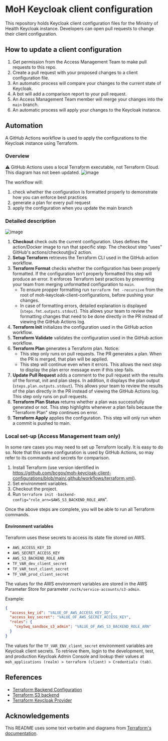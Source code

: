 # MoH Keycloak client configuration

This repository holds Keycloak client configuration files for the Ministry of Health Keycloak instance. Developers can open pull requests to change their client configuration.

## How to update a client configuration

1. Get permission from the Access Management Team to make pull requests to this repo.
2. Create a pull request with your proposed changes to a client configuration file.
3. An automatic process will compare your changes to the current state of Keycloak.
4. A bot will add a comparison report to your pull request.
5. An Access Management Team member will merge your changes into the `main` branch.
6. An automatic process will apply your changes to the Keycloak instance.

## Automation

A GitHub Actions workflow is used to apply the configurations to the Keycloak instance using Terraform.

### Overview

⚠ GitHub Actions uses a local Terraform executable, not Terraform Cloud. This diagram has not been updated.
![image](https://user-images.githubusercontent.com/1767127/169346578-be0c2c46-deb5-4ceb-879f-9710534e3eeb.png)

The workflow will:

1. check whether the configuration is formatted properly to demonstrate how you can enforce best practices
2. generate a plan for every pull request
3. apply the configuration when you update the main branch

### Detailed description

![image](https://user-images.githubusercontent.com/1767127/169342125-20158f98-8094-4430-b2b3-4f3f539bd367.png)

1. **Checkout** check outs the current configuration. Uses defines the action/Docker image to run that specific step. The checkout step "uses" GitHub's actions/checkout@v2 action.
1. **Setup Terraform** retrieves the Terraform CLI used in the GitHub action workflow.
1. **Terraform Format** checks whether the configuration has been properly formatted. If the configuration isn't properly formatted this step will produce an error. It enforces Terraform best practices by preventing your team from merging unformatted configuration to `main`.
    * To ensure propper formatting run `terraform fmt -recursive` from the root of moh-keycloak-client-configurations, before pushing your changes.
    * In case of formatting errors, detailed explanation is displayed (`steps.fmt.outputs.stdout`). This allows your team to review the formatting changes that need to be done directly in the PR instead of viewing the GitHub Actions log. 
1. **Terraform Init** initializes the configuration used in the GitHub action workflow.
1. **Terraform Validate** validates the configuration used in the GitHub action workflow.
1. **Terraform Plan** generates a Terraform plan. Notice:
    * This step only runs on pull requests. The PR generates a plan. When the PR is merged, that plan will be applied.
    * This step will continue even when it errors. This allows the next step to display the plan error message even if
      this step fails.
1. **Update Pull Request** adds a comment to the pull request with the results of the format, init and plan steps. In addition, it displays the plan output (`steps.plan.outputs.stdout`). This allows your team to review the results of the plan directly in the PR instead of viewing the GitHub Actions log. This step only runs on pull requests.
1. **Terraform Plan Status** returns whether a plan was successfully generated or not. This step highlights whenever a plan fails because the "Terraform Plan" step continues on error.
1. **Terraform Apply** applies the configuration. This step will only run when a commit is pushed to main.

### Local set-up (Access Management team only)

In some rare cases you may need to set up Terraform locally. It is easy to do so. Note that this same
configuration is used by GitHub Actions, so may refer to its commands and secrets for comparison.

1. Install Terraform (use version identified in https://github.com/bcgov/moh-keycloak-client-configurations/blob/main/.github/workflows/terraform.yml).
2. Set environment variables.
3. Checkout the project.
4. Run `terraform init -backend-config="role_arn=$AWS_S3_BACKEND_ROLE_ARN`".

Once the above steps are complete, you will be able to run all Terraform commands.

#### Environment variables

Terraform uses these secrets to access its state file stored on AWS.

* `AWS_ACCESS_KEY_ID`
* `AWS_SECRET_ACCESS_KEY`
* `AWS_S3_BACKEND_ROLE_ARN`
* `TF_VAR_dev_client_secret`
* `TF_VAR_test_client_secret`
* `TF_VAR_prod_client_secret`

The values for the AWS environment variables are stored in the AWS Parameter Store for
parameter `/octk/service-accounts/s3-admin`.

Example:

```json
{
  "access_key_id": "VALUE_OF_AWS_ACCESS_KEY_ID",
  "access_key_secret": "VALUE_OF_AWS_SECRET_ACCESS_KEY",
  "roles": {
    "cey5wq_sandbox_s3_admin": "VALUE_OF_AWS_S3_BACKEND_ROLE_ARN"
  }
}
```

The values for the `TF_VAR_ENV_client_secret` environment variables are Keycloak client secrets. To retrieve them, login to the development, test, and production Keycloak Admin Console and lookup their values at `moh_applications (realm) > terraform (client) > Credentials (tab)`.

## References

* [Terraform Backend Configuration](https://www.terraform.io/language/settings/backends/configuration)
* [Terraform S3 backend](https://www.terraform.io/language/settings/backends/s3)
* [Terraform Keycloak Provider](https://registry.terraform.io/providers/mrparkers/keycloak/latest/docs)

## Acknowledgements

This README uses some text verbatim and diagrams
from [Terraform's documentation](https://learn.hashicorp.com/tutorials/terraform/github-actions).
